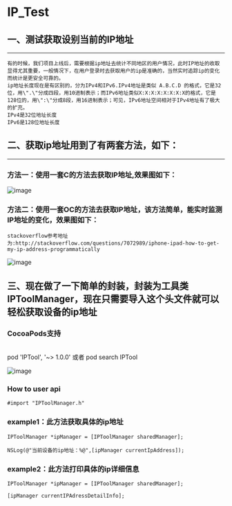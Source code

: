 # IP_Test
## 一、测试获取设别当前的IP地址
-----------------------

    有的时候，我们项目上线后，需要根据ip地址去统计不同地区的用户情况，此时IP地址的收取显得尤其重要，一般情况下，在用户登录时去获取用户的ip是准确的，当然实时追踪ip的变化而统计是更安全可靠的。
    ip地址长度现在是有区别的，分为IPv4和IPv6.IPv4地址是类似 A.B.C.D 的格式，它是32位，用\".\"分成四段，用10进制表示；而IPv6地址类似X:X:X:X:X:X:X:X的格式，它是128位的，用\":\"分成8段，用16进制表示；可见，IPv6地址空间相对于IPv4地址有了极大的扩充。
    IPv4是32位地址长度
    IPv6是128位地址长度


## 二、获取ip地址用到了有两套方法，如下：
-----------------------
   
### 方法一：使用一套C的方法去获取IP地址,效果图如下：

![image](https://github.com/xiayuanquan/IP_Test/blob/master/IPDemo/IP_Test/source/test1.png)

### 方法二：使用一套OC的方法去获取IP地址，该方法简单，能实时监测IP地址的变化，效果图如下：

    stackoverflow参考地址为:http://stackoverflow.com/questions/7072989/iphone-ipad-how-to-get-my-ip-address-programmatically
    
![image](https://github.com/xiayuanquan/IP_Test/blob/master/IPDemo/IP_Test/source/test2.png)



## 三、现在做了一下简单的封装，封装为工具类IPToolManager，现在只需要导入这个头文件就可以轻松获取设备的ip地址
### CocoaPods支持
    
    pod 'IPTool', '~> 1.0.0' 或者 pod search IPTool  
      
![image](https://github.com/xiayuanquan/IP_Test/blob/master/IPDemo/IP_Test/source/test3.png) 

### How to user api
     
    #import "IPToolManager.h"
     
### example1：此方法获取具体的ip地址   
     
    IPToolManager *ipManager = [IPToolManager sharedManager]; 
     
    NSLog(@"当前设备的ip地址：%@",[ipManager currentIpAddress]); 
      
### example2：此方法打印具体的ip详细信息
    
    IPToolManager *ipManager = [IPToolManager sharedManager];
    
    [ipManager currentIPAdressDetailInfo];
